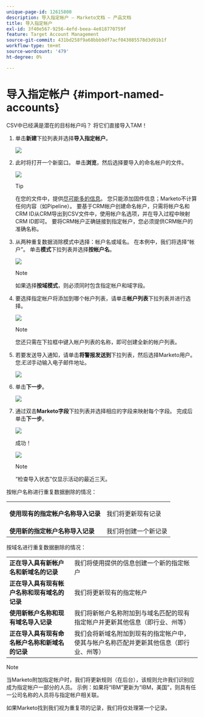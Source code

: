 ```yaml
---
unique-page-id: 12615800
description: 导入指定帐户 — Marketo文档 — 产品文档
title: 导入指定帐户
exl-id: 3f40e567-9256-4efd-beea-4e818770759f
feature: Target Account Management
source-git-commit: 431bd258f9a68bbb9df7acf043085578d3d91b1f
workflow-type: tm+mt
source-wordcount: '479'
ht-degree: 0%

---
```


# 导入指定帐户 {#import-named-accounts}

CSV中已经满是潜在的目标帐户吗？ 将它们直接导入TAM！

1. 单击&#x200B;**新建**&#x200B;下拉列表并选择&#x200B;**导入指定帐户**。

   ![](assets/inaone.png)

1. 此时将打开一个新窗口。 单击&#x200B;**浏览**，然后选择要导入的命名帐户的文件。

   ![](assets/inatwo.png)

   >[!TIP]
   >
   >在您的文件中，提供[尽可能多的信息](/help/marketo/product-docs/target-account-management/target/named-accounts/named-account-overview.md#named-account-attributes)。 您只能添加固件信息；Marketo不计算任何内容（如Pipeline）。 要基于CRM帐户创建命名帐户，只需将帐户名和CRM ID从CRM导出到CSV文件中，使用帐户名选项，并在导入过程中映射CRM ID即可。 要将CRM帐户正确链接到指定帐户，您必须提供CRM帐户的准确名称。

1. 从两种重复数据消除模式中选择：帐户名或域名。 在本例中，我们将选择“帐户”。 单击&#x200B;**模式**&#x200B;下拉列表并选择&#x200B;**按帐户名**。

   ![](assets/inathree.png)

   >[!NOTE]
   >
   >如果选择&#x200B;**按域模式**，则必须同时包含指定帐户和域字段。

1. 要选择指定帐户将添加到哪个帐户列表，请单击&#x200B;**帐户列表**&#x200B;下拉列表并进行选择。

   ![](assets/inafour.png)

   >[!NOTE]
   >
   >您还只需在下拉框中键入帐户列表的名称，即可创建全新的帐户列表。

1. 若要发送导入通知，请单击&#x200B;**将警报发送到**&#x200B;下拉列表，然后选择Marketo用户。 您&#x200B;_无法_&#x200B;手动输入电子邮件地址。

   ![](assets/inafive-2.png)

1. 单击&#x200B;**下一步**。

   ![](assets/inasix-2.png)

1. 通过双击&#x200B;**Marketo字段**&#x200B;下拉列表并选择相应的字段来映射每个字段。 完成后单击&#x200B;**下一步**。

   ![](assets/inaseven.png)

   成功！

   ![](assets/inanine.png)

   >[!NOTE]
   >
   >“检查导入状态”仅显示活动的最近三天。

按帐户名称进行重复数据删除的情况：

<table> 
 <tbody> 
  <tr> 
   <td><strong>使用现有的指定帐户名称导入记录</strong></td> 
   <td><p>我们将更新现有记录</p></td> 
  </tr> 
  <tr> 
   <td><strong>使用新的指定帐户名称导入记录</strong></td> 
   <td>我们将创建一个新记录</td> 
  </tr> 
 </tbody> 
</table>

按域名进行重复数据删除的情况：

<table> 
 <tbody> 
  <tr> 
   <td><strong>正在导入具有新帐户名和新域名的记录</strong></td> 
   <td>我们将使用提供的信息创建一个新的指定帐户</td> 
  </tr> 
  <tr> 
   <td><strong>正在导入具有现有帐户名称和现有域名的记录</strong></td> 
   <td>我们将更新现有的指定帐户</td> 
  </tr> 
   <tr> 
   <td><strong>使用新帐户名称和现有域名导入记录</strong></td> 
   <td>我们将新帐户名称附加到与域名匹配的现有指定帐户并更新其他信息（即行业、州等）</td> 
  </tr> 
  <tr> 
   <td><strong>正在导入具有现有命名帐户名称和新域名的记录</strong></td> 
   <td>我们会将新域名附加到现有的指定帐户中，使其与帐户名称匹配并更新其他信息（即行业、州等）</td> 
  </tr> 
 </tbody> 
</table>

>[!NOTE]
>
>当Marketo附加指定帐户时，我们将更新规则（在后台），该规则允许我们识别应成为指定帐户一部分的人员。 示例：如果将“IBM”更新为“IBM，美国”，则具有任一公司名称的人员将与指定帐户相关联。

如果Marketo找到我们视为重复项的记录，我们将仅处理第一个记录。
